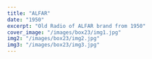 ```yaml
---
title: "ALFAR"
date: "1950"
excerpt: "Old Radio of ALFAR brand from 1950"
cover_image: "/images/box23/img1.jpg"
img2: "/images/box23/img2.jpg"
img3: "/images/box23/img3.jpg"
---
```

